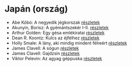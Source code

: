 # Japán (ország)

- Abe Kóbó: A negyedik jégkorszak [részletek](_details/%7Bopf.creator%7D.md#id_948)
- Akunyin, Borisz: A ​gyémántszekér I-II. [részletek](_details/%7Bopf.creator%7D.md#id_1110)
- Arthur Golden: Egy gésa emlékiratai [részletek](_details/%7Bopf.creator%7D.md#id_280)
- Dean R. Koontz: Kulcs az éjfélhez [részletek](_details/%7Bopf.creator%7D.md#id_1082)
- Holly Smale: A lány, aki mindig mindent félreért [részletek](_details/%7Bopf.creator%7D.md#id_1003)
- James Clavell: A sógun [részletek](_details/%7Bopf.creator%7D.md#id_168)
- James Clavell: Gajdzsin [részletek](_details/%7Bopf.creator%7D.md#id_1028)
- Viktor Pelevin: Az agyag géppuska [részletek](_details/%7Bopf.creator%7D.md#id_834)